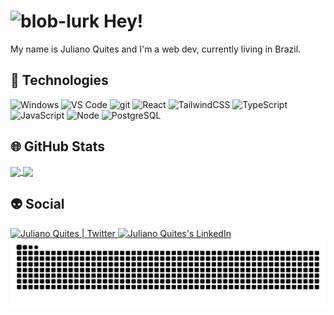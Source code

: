 # ![blob-lurk](https://user-images.githubusercontent.com/88687903/208220603-91f6ef38-9b90-4b1e-a390-5b1ccef627e5.gif) Hey!
<!-- ![Screenshot 2022-12-16 234857](https://user-images.githubusercontent.com/88687903/208220340-43723d40-2524-48b9-bbc6-9aa82bf34173.png)
 -->
My name is Juliano Quites and I'm a web dev, currently living in Brazil.

## &#x1f47b; Technologies
<p>
<img alt="Windows" src="https://img.shields.io/badge/-Windows-2d74d7?style=flat&logo=windows&logoColor=white" />
<img alt="VS Code" src="https://img.shields.io/badge/-VS Code-2d74d7?style=flat&logo=visualstudiocode&logoColor=white" />
<img alt="git" src="https://img.shields.io/badge/-Git-F05032?style=flat&logo=git&logoColor=white" />
<img alt="React" src="https://img.shields.io/badge/-React-45b8d8?style=flat&logo=react&logoColor=white" />
<img alt="TailwindCSS" src="https://img.shields.io/badge/-TailwindCSS-38bdf8?style=flat&logo=tailwindcss&logoColor=white" />
<img alt="TypeScript" src="https://img.shields.io/badge/-TypeScript-007ACC?style=flat&logo=typescript&logoColor=white" />
<img alt="JavaScript" src="https://img.shields.io/badge/-JavaScript-efd81d?style=flat&logo=javascript&logoColor=white" />
 <img alt="Node" src="https://img.shields.io/badge/Node.js-43853D?style=flat&logo=node.js&logoColor=white" />
<!-- <img alt="Supabase" src="https://img.shields.io/badge/-Supabase-222222?style=flat&logo=supabase&logoColor=3ECF8E" /> -->
<img alt="PostgreSQL" src="https://img.shields.io/badge/-PostgreSQL-30628a?style=flat&logo=postgresql&logoColor=white" />
</p>

<!-- ![](https://img.shields.io/badge/OS-Windows-informational?style=flat&logo=windows&logoColor=white&color=7f5af0)
![](https://img.shields.io/badge/Editor-VSCode-informational?style=flat&logo=visual-studio-code&logoColor=white&color=7f5af0)
![](https://img.shields.io/badge/VCS-Git-informational?style=flat&logo=git&logoColor=white&color=7f5af0)
![](https://img.shields.io/badge/Framework-React-informational?style=flat&logo=react&logoColor=white&color=7f5af0)
![](https://img.shields.io/badge/Framework-TailwindCSS-informational?style=flat&logo=tailwindcss&logoColor=white&color=7f5af0)
![](https://img.shields.io/badge/Code-Typescript-informational?style=flat&logo=typescript&logoColor=white&color=7f5af0)
![](https://img.shields.io/badge/Code-JavaScript-informational?style=flat&logo=javascript&logoColor=white&color=7f5af0)
![](https://img.shields.io/badge/Database-PostgreSQL-informational?style=flat&logo=postgresql&logoColor=white&color=7f5af0) -->

## &#x1f310; GitHub Stats

<a href="https://github.com/julianoquites">
  <img align="center" src="https://github-readme-stats-sigma-five.vercel.app/api/top-langs/?username=julianoquites&show_icons=true&text_color=94a1b2&theme=dark&langs_count=3&hide=java,css,html&bg_color=00000000" />
</a>
<a href="https://github.com/julianoquites">
  <img align="center" src="https://github-readme-stats-sigma-five.vercel.app/api?username=julianoquites&icon_color=7f5af0&ring_color=7f5af0&text_color=94a1b2&show_icons=true&line_height=27&theme=dark&bg_color=00000000"/>
</a>

##	&#x1f47d; Social

<a href="https://twitter.com/juliano_q">
  <img alt="Juliano Quites | Twitter" width="22px" src="https://raw.githubusercontent.com/peterthehan/peterthehan/master/assets/twitter.svg" />
</a>
<a href="https://www.linkedin.com/in/julianoquites">
  <img alt="Juliano Quites's LinkedIn" width="22px" src="https://raw.githubusercontent.com/peterthehan/peterthehan/master/assets/linkedin.svg" />
</a>

<picture>
  <source media="(prefers-color-scheme: dark)" srcset="https://raw.githubusercontent.com/julianoquites/julianoquites/8d9d364ab55af5150539a560ed5160e9fde67adb/github-contribution-grid-snake-dark.svg" />
  <source media="(prefers-color-scheme: light)" srcset="https://raw.githubusercontent.com/julianoquites/julianoquites/8d9d364ab55af5150539a560ed5160e9fde67adb/github-contribution-grid-snake.svg" />
  <img alt="github-snake" src="github-contribution-grid-snake-dark.svg" />
</picture>
